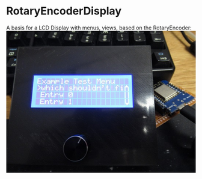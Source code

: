 # RotaryEncoderDisplay
A basis for a LCD Display with menus, views, based on the RotaryEncoder:
![Example Menu](https://github.com/hugo3132/RotaryEncoderDisplay/blob/master/example/example.jpg)
